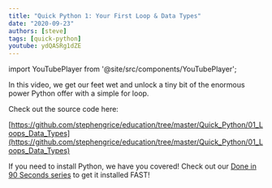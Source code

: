 ```yaml
---
title: "Quick Python 1: Your First Loop & Data Types"
date: "2020-09-23"
authors: [steve]
tags: [quick-python]
youtube: ydQASRg1dZE
---
```


import YouTubePlayer from '@site/src/components/YouTubePlayer';

<YouTubePlayer youtubeLink={frontmatter.youtube} />

In this video, we get our feet wet and unlock a tiny bit of the enormous power Python offer with a simple for loop.

<!--truncate-->

Check out the source code here:

[https://github.com/stephengrice/education/tree/master/Quick_Python/01_Loops_Data_Types](https://github.com/stephengrice/education/tree/master/Quick_Python/01_Loops_Data_Types)

If you need to install Python, we have you covered! Check out our [Done in 90 Seconds series](/projects/lte-90-sec) to get it installed FAST!